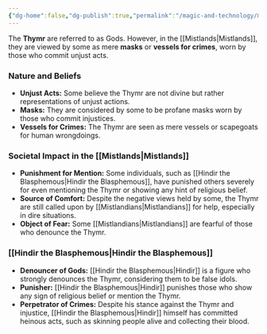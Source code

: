 ```yaml
---
{"dg-home":false,"dg-publish":true,"permalink":"/magic-and-technology/mythological-beings-and-entities/the-thymr/","dgPassFrontmatter":true,"noteIcon":""}
---
```


The **Thymr** are referred to as Gods. However, in the [[Mistlands\|Mistlands]], they are viewed by some as mere **masks** or **vessels for crimes**, worn by those who commit unjust acts.

### Nature and Beliefs

*   **Unjust Acts:** Some believe the Thymr are not divine but rather representations of unjust actions.
*   **Masks:** They are considered by some to be profane masks worn by those who commit injustices.
*   **Vessels for Crimes:** The Thymr are seen as mere vessels or scapegoats for human wrongdoings.

### Societal Impact in the [[Mistlands\|Mistlands]]

*   **Punishment for Mention:** Some individuals, such as [[Hindir the Blasphemous\|Hindir the Blasphemous]], have punished others severely for even mentioning the Thymr or showing any hint of religious belief.
*   **Source of Comfort:** Despite the negative views held by some, the Thymr are still called upon by [[Mistlandians\|Mistlandians]] for help, especially in dire situations.
*   **Object of Fear:** Some [[Mistlandians\|Mistlandians]] are fearful of those who denounce the Thymr.

### [[Hindir the Blasphemous\|Hindir the Blasphemous]]

*   **Denouncer of Gods:** [[Hindir the Blasphemous\|Hindir]] is a figure who strongly denounces the Thymr, considering them to be false idols.
*   **Punisher:** [[Hindir the Blasphemous\|Hindir]] punishes those who show any sign of religious belief or mention the Thymr.
*   **Perpetrator of Crimes:** Despite his stance against the Thymr and injustice, [[Hindir the Blasphemous\|Hindir]] himself has committed heinous acts, such as skinning people alive and collecting their blood.
